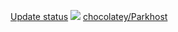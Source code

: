 [Update status](https://gist.github.com/Parkhost/)
[![](http://transparent-favicon.info/favicon.ico)](#)
[chocolatey/Parkhost](https://chocolatey.org/profiles/Parkhost)

